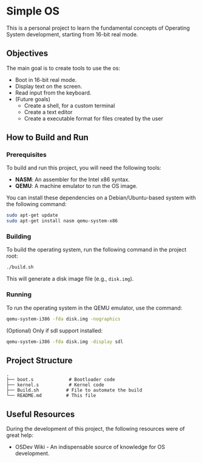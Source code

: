 # Simple OS

This is a personal project to learn the fundamental concepts of Operating System development, starting from 16-bit real mode.

## Objectives

The main goal is to create tools to use the os:
- Boot in 16-bit real mode.
- Display text on the screen.
- Read input from the keyboard.
- (Future goals) 
    - Create a shell, for a custom terminal
    - Create a text editor
    - Create a executable format for files created by the user

## How to Build and Run

### Prerequisites

To build and run this project, you will need the following tools:

- **NASM**: An assembler for the Intel x86 syntax.
- **QEMU**: A machine emulator to run the OS image.

You can install these dependencies on a Debian/Ubuntu-based system with the following command:
```bash
sudo apt-get update
sudo apt-get install nasm qemu-system-x86
```

### Building

To build the operating system, run the following command in the project root:

```bash
./build.sh
```

This will generate a disk image file (e.g., `disk.img`).

### Running

To run the operating system in the QEMU emulator, use the command:

```bash
qemu-system-i386 -fda disk.img -nographics

```
(Optional) Only if sdl support installed:
```bash
qemu-system-i386 -fda disk.img -display sdl
```

## Project Structure

```
.
├── boot.s             # Bootloader code
├── kernel.s           # Kernel code
├── Build.sh          # File to automate the build
└── README.md         # This file
```

## Useful Resources

During the development of this project, the following resources were of great help:

- OSDev Wiki - An indispensable source of knowledge for OS development.
